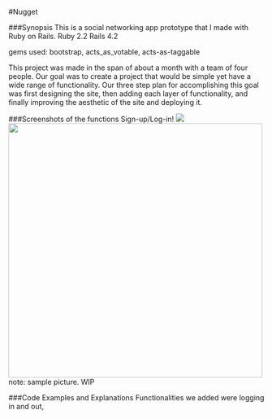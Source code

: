 #Nugget

###Synopsis
This is a social networking app prototype that I made with Ruby on Rails.
Ruby 2.2
Rails 4.2

gems used: bootstrap, acts_as_votable, acts-as-taggable

This project was made in the span of about a month with a team of four people. Our goal was to create a project that would be simple yet have a wide range of functionality. Our three step plan for accomplishing this goal was first designing the site, then adding each layer of functionality, and finally improving the aesthetic of the site and deploying it.

###Screenshots of the functions
Sign-up/Log-in!
![](//signup.png)
<img src="//signup.png" width="500">
note: sample picture. WIP

###Code Examples and Explanations
Functionalities we added were logging in and out, 